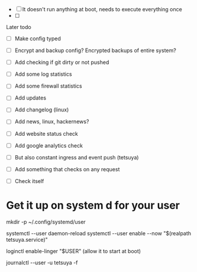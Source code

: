 - [ ] It doesn't run anything at boot, needs to execute everything once
- [ ]

Later todo

  - [ ] Make config typed

  - [ ] Encrypt and backup config? Encrypted backups of entire system?
  - [ ] Add checking if git dirty or not pushed
  - [ ] Add some log statistics
  - [ ] Add some firewall statistics
  - [ ] Add updates
  - [ ] Add changelog (linux)
  - [ ] Add news, linux, hackernews?
  - [ ] Add website status check
  - [ ] Add google analytics check
  - [ ] But also constant ingress and event push (tetsuya)
  - [ ] Add something that checks on any request
  - [ ] Check itself


# Get it up on system d for your user
mkdir -p ~/.config/systemd/user

systemctl --user daemon-reload
systemctl --user enable --now "$(realpath tetsuya.service)"

loginctl enable-linger "$USER" (allow it to start at boot)

journalctl --user -u tetsuya -f

